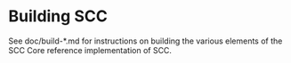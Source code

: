 Building SCC
=============

See doc/build-*.md for instructions on building the various
elements of the SCC Core reference implementation of SCC.
